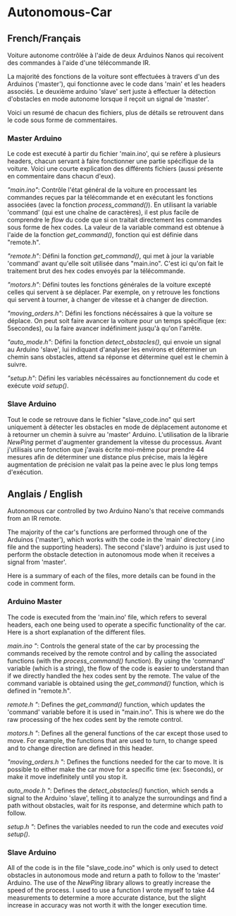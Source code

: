 # Autonomous-Car

## French/Français

Voiture autonome contrôlée à l'aide de deux Arduinos Nanos qui recoivent des commandes à l'aide d'une télécommande IR. 

La majorité des fonctions de la voiture sont effectuées à travers d'un des Arduinos ('master'), qui fonctionne avec le code dans 'main' et les headers associés. Le deuxième arduino 'slave' sert juste à effectuer la détection d'obstacles en mode autonome lorsque il reçoit un signal de 'master'. 

Voici un resumé de chacun des fichiers, plus de détails se retrouvent dans le code sous forme de commentaires. 
### Master Arduino 
Le code est executé à partir du fichier 'main.ino', qui se refère à plusieurs headers, chacun servant à faire fonctionner une partie spécifique de la voiture. Voici une courte explication des différents fichiers (aussi présente en commentaire dans chacun d'eux). 

*"main.ino"*: Contrôle l'état général de la voiture en processant les commandes reçues par la télécommande et en exécutant les fonctions associées (avec la fonction _process_command()_). En utilisant la variable 'command' (qui est une chaîne de caractères), il est plus facile de comprendre le *flow* du code que si on traitait directement les commandes sous forme de hex codes. La valeur de la variable command est obtenue à l'aide de la fonction _get_command()_, fonction qui est définie dans "remote.h". 

*"remote.h"*: Défini la fonction _get_command()_, qui met à jour la variable 'command' avant qu'elle soit utilisée dans "main.ino". C'est ici qu'on fait le traitement brut des hex codes envoyés par la télécommande. 

*"motors.h"*: Défini toutes les fonctions générales de la voiture excepté celles qui servent à se déplacer. Par exemple, on y retrouve les fonctions qui servent à tourner, à changer de vitesse et à changer de direction. 

*"moving_orders.h"*: Défini les fonctions nécéssaires à que la voiture se déplace. On peut soit faire avancer la voiture pour un temps spécifique (ex: 5secondes), ou la faire avancer indéfiniment jusqu'à qu'on l'arrête. 

*"auto_mode.h"*: Défini la fonction _detect_obstacles()_, qui envoie un signal au Arduino 'slave', lui indiquant d'analyser les environs et déterminer un chemin sans obstacles, attend sa réponse et détermine quel est le chemin à suivre. 

*"setup.h"*: Défini les variables nécéssaires au fonctionnement du code et exécute _void setup()_. 

### Slave Arduino 
Tout le code se retrouve dans le fichier "slave_code.ino" qui sert uniquement à détecter les obstacles en mode de déplacement autonome et à retourner un chemin à suivre au 'master' Arduino. L'utilisation de la librarie _NewPing_ permet d'augmenter grandement la vitesse du processus. Avant j'utilisais une fonction que j'avais écrite moi-même pour prendre 44 mesures afin de déterminer une distance plus précise, mais la légère augmentation de précision ne valait pas la peine avec le plus long temps d'exécution. 

## Anglais / English 

Autonomous car controlled by two Arduino Nano's that receive commands from an IR remote.  

The majority of the car's functions are performed through one of the Arduinos ('master'), which works with the code in the 'main' directory (.ino file and the supporting headers). The second ('slave') arduino  is just used to perform the obstacle detection in autonomous mode when it receives a signal from 'master'. 

Here is a summary of each of the files, more details can be found in the code in comment form. 

### Arduino Master 
The code is executed from the 'main.ino' file, which refers to several headers, each one being used to operate a specific functionality of the car. Here is a short explanation of the different files. 

*main.ino "*: Controls the general state of the car by processing the commands received by the remote control and by calling the associated functions (with the _process_command()_ function). By using the 'command' variable (which is a string), the flow of the code is easier to understand than if we directly handled the hex codes sent by the remote. The value of the command variable is obtained using the _get_command()_ function, which is defined in "remote.h". 

*remote.h "*: Defines the _get_command()_ function, which updates the 'command' variable before it is used in "main.ino". This is where we do the raw processing of the hex codes sent by the remote control. 

*motors.h "*: Defines all the general functions of the car except those used to move. For example, the functions that are used to turn, to change speed and to change direction are defined in this header. 

*"moving_orders.h "*: Defines the functions needed for the car to move. It is possible to either make the car move for a specific time (ex: 5seconds), or make it move indefinitely until you stop it. 

*auto_mode.h "*: Defines the _detect_obstacles()_ function, which sends a signal to the Arduino 'slave', telling it to analyze the surroundings and find a path without obstacles, wait for its response, and determine which path to follow. 

*setup.h "*: Defines the variables needed to run the code and executes _void setup()_. 

### Slave Arduino
All of the code is in the file "slave_code.ino" which is only used to detect obstacles in autonomous mode and return a path to follow to the 'master' Arduino. The use of the _NewPing_ library allows to greatly increase the speed of the process. I used to use a function I wrote myself to take 44 measurements to determine a more accurate distance, but the slight increase in accuracy was not worth it with the longer execution time. 

